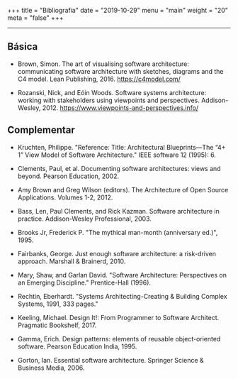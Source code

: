 +++
title = "Bibliografia"
date = "2019-10-29"
menu = "main"
weight = "20"
meta = "false"
+++

***

## Básica

* Brown, Simon. The art of visualising software architecture: communicating software architecture with sketches, diagrams and the C4 model. Lean Publishing, 2016. https://c4model.com/

* Rozanski, Nick, and Eóin Woods. Software systems architecture: working with stakeholders using viewpoints and perspectives. Addison-Wesley, 2012. https://www.viewpoints-and-perspectives.info/

## Complementar

* Kruchten, Philippe. "Reference: Title: Architectural Blueprints—The “4+ 1” View Model of Software Architecture." IEEE software 12 (1995): 6.

* Clements, Paul, et al. Documenting software architectures: views and beyond. Pearson Education, 2002.

* Amy Brown and Greg Wilson (editors). The Architecture of Open Source Applications. Volumes 1-2, 2012.

* Bass, Len, Paul Clements, and Rick Kazman. Software architecture in practice. Addison-Wesley Professional, 2003.

* Brooks Jr, Frederick P. "The mythical man-month (anniversary ed.)", 1995.

* Fairbanks, George. Just enough software architecture: a risk-driven approach. Marshall & Brainerd, 2010.

* Mary, Shaw, and Garlan David. "Software Architecture: Perspectives on an Emerging Discipline." Prentice-Hall (1996).

* Rechtin, Eberhardt. "Systems Architecting-Creating & Building Complex Systems, 1991, 333 pages."

* Keeling, Michael. Design It!: From Programmer to Software Architect. Pragmatic Bookshelf, 2017.

* Gamma, Erich. Design patterns: elements of reusable object-oriented software. Pearson Education India, 1995.

* Gorton, Ian. Essential software architecture. Springer Science & Business Media, 2006.
